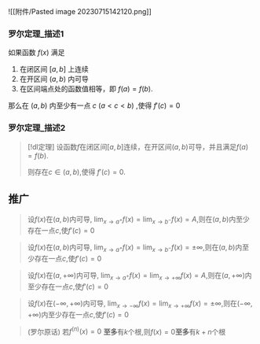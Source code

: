 

![[附件/Pasted image 20230715142120.png]]

### 罗尔定理_描述1
如果函数 $f(x)$ 满足 
1. 在闭区间 $[a,b]$ 上连续
2. 在开区间 $(a,b)$ 内可导
3. 在区间端点处的函数值相等，即 $f(a)=f(b)$.

那么在 $(a,b)$ 内至少有一点 $c$ $(a<c<b)$ ,使得 $f'(c)=0$

### 罗尔定理_描述2
> [!dl定理] 
> 设函数$f$在闭区间$[a,b]$连续，在开区间$(a,b)$可导，并且满足$f(a)=f(b)$.
> 
> 则存在$c∈(a,b)$,使得 $f'(c)=0$.

## 推广

> 设$f(x)$在$(a,b)$内可导, $\displaystyle\lim_{ x \to a^{+} }f(x)=\lim_{ x \to b^{-} }f(x)=A$,则在$(a,b)$内至少存在一点$c$,使$f'(c)=0$

> 设$f(x)$在$(a,b)$内可导, $\displaystyle\lim_{ x \to a^{+} }f(x)=\lim_{ x \to b^{-} }f(x)=\pm \infty$,则在$(a,b)$内至少存在一点$c$,使$f'(c)=0$

> 设$f(x)$在$(a,+\infty )$内可导, $\displaystyle\lim_{ x \to a^{+} }f(x)=\lim_{ x \to +\infty  }f(x)=A$,则在$(a,+\infty )$内至少存在一点$c$,使$f'(c)=0$

> 设$f(x)$在$(-\infty ,+\infty )$内可导, $\displaystyle\lim_{ x \to -\infty  }f(x)=\lim_{ x \to +\infty  }f(x)=\pm \infty$,则在$(-\infty ,+\infty )$内至少存在一点$c$,使$f'(c)=0$

> (罗尔原话)
> 若$f^{(n)}(x)=0$ **至多**有$k$个根,则$f(x)=0$**至多**有$k+n$个根

